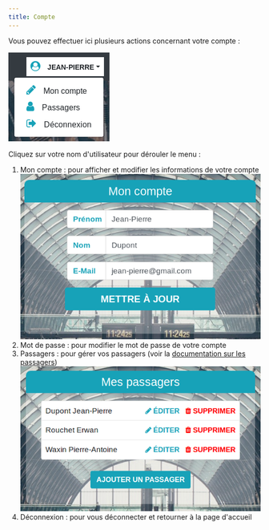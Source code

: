 ```yaml
---
title: Compte
---
```


Vous pouvez effectuer ici plusieurs actions concernant votre compte :

![compte](img/compte/compte.png)

Cliquez sur votre nom d'utilisateur pour dérouler le menu :

1. Mon compte : pour afficher et modifier les informations de votre compte
   ![editer_compte](img/compte/editer_compte.png)
1. Mot de passe : pour modifier le mot de passe de votre compte
1. Passagers : pour gérer vos passagers (voir la [documentation sur les passagers](passagers.md))
   ![liste_passagers](img/passager/passagers.png)
1. Déconnexion : pour vous déconnecter et retourner à la page d'accueil
